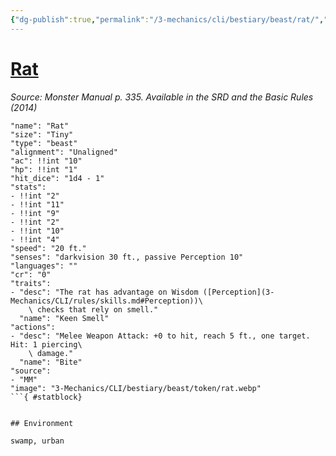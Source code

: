 ```yaml
---
{"dg-publish":true,"permalink":"/3-mechanics/cli/bestiary/beast/rat/","tags":["ttrpg-cli/compendium/src/5e/mm","ttrpg-cli/monster/cr/0","ttrpg-cli/monster/environment/swamp","ttrpg-cli/monster/environment/urban","ttrpg-cli/monster/size/tiny","ttrpg-cli/monster/type/beast"],"noteIcon":""}
---
```


# [Rat](3-Mechanics\CLI\bestiary\beast/rat.md)
*Source: Monster Manual p. 335. Available in the <span title='Systems Reference Document (5.1)'>SRD</span> and the Basic Rules (2014)*  

```statblock
"name": "Rat"
"size": "Tiny"
"type": "beast"
"alignment": "Unaligned"
"ac": !!int "10"
"hp": !!int "1"
"hit_dice": "1d4 - 1"
"stats":
- !!int "2"
- !!int "11"
- !!int "9"
- !!int "2"
- !!int "10"
- !!int "4"
"speed": "20 ft."
"senses": "darkvision 30 ft., passive Perception 10"
"languages": ""
"cr": "0"
"traits":
- "desc": "The rat has advantage on Wisdom ([Perception](3-Mechanics/CLI/rules/skills.md#Perception))\
    \ checks that rely on smell."
  "name": "Keen Smell"
"actions":
- "desc": "Melee Weapon Attack: +0 to hit, reach 5 ft., one target. Hit: 1 piercing\
    \ damage."
  "name": "Bite"
"source":
- "MM"
"image": "3-Mechanics/CLI/bestiary/beast/token/rat.webp"
```{ #statblock}


## Environment

swamp, urban